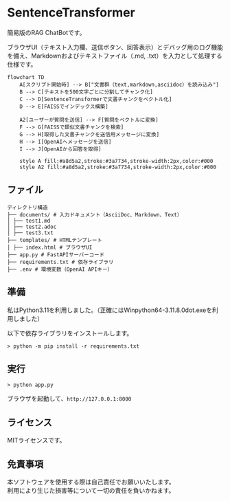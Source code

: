 # SentenceTransformer

簡易版のRAG ChatBotです。

ブラウザUI（テキスト入力欄、送信ボタン、回答表示）とデバッグ用のログ機能を備え、Markdownおよびテキストファイル（.md, .txt）を入力として処理する仕様です。

```mermaid
flowchart TD
    A[スクリプト開始時] --> B["文書群（text,markdown,asciidoc）を読み込み"]
    B --> C[テキストを500文字ごとに分割してチャンク化]
    C --> D[SentenceTransformerで文書チャンクをベクトル化]
    D --> E[FAISSでインデックス構築]

    A2[ユーザーが質問を送信] --> F[質問をベクトルに変換]
    F --> G[FAISSで類似文書チャンクを検索]
    G --> H[取得した文書チャンクを送信用メッセージに変換]
    H --> I[OpenAIへメッセージを送信]
    I --> J[OpenAIから回答を取得]

    style A fill:#a8d5a2,stroke:#3a7734,stroke-width:2px,color:#000
    style A2 fill:#a8d5a2,stroke:#3a7734,stroke-width:2px,color:#000
```

## ファイル

```
ディレクトリ構造
├── documents/ # 入力ドキュメント（AsciiDoc、Markdown、Text）
│ ├── test1.md
│ ├── test2.adoc
│ ├── test3.txt
├── templates/ # HTMLテンプレート
│ ├── index.html # ブラウザUI
├── app.py # FastAPIサーバーコード
├── requirements.txt # 依存ライブラリ
├── .env # 環境変数（OpenAI APIキー）
```
## 準備

私はPython3.11を利用しました。（正確にはWinpython64-3.11.8.0dot.exeを利用しました）

以下で依存ライブラリをインストールします。

```
> python -m pip install -r requirements.txt
```

## 実行

```
> python app.py
```

ブラウザを起動して、`http://127.0.0.1:8000`

## ライセンス

MITライセンスです。  

## 免責事項

本ソフトウェアを使用する際は自己責任でお願いいたします。  
利用により生じた損害等について一切の責任を負いかねます。